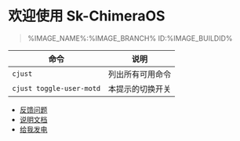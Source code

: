 # 欢迎使用 Sk-ChimeraOS
> %IMAGE_NAME%:%IMAGE_BRANCH%  ID:%IMAGE_BUILDID%

|    命令   |   说明      |
| -------- | ----------- |
| `cjust`  | 列出所有可用命令 |
| `cjust toggle-user-motd` | 本提示的切换开关 |

- [反馈问题](https://github.com/3003n/chimeraos/issues)
- [说明文档](https://flowus.cn/honjow/share/a865ae01-3bc2-426a-981b-3f16a589cc61)
- [给我发电](https://afdian.com/a/3003n)